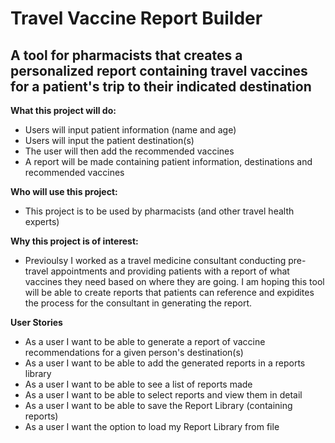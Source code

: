 # Travel Vaccine Report Builder

## A tool for pharmacists that creates a personalized report containing travel vaccines  for a patient's trip to their indicated destination

**What this project will do:**
- Users will input patient information (name and age)
- Users will input the patient destination(s)
- The user will then add the recommended vaccines
-  A report will be made containing patient information, destinations and recommended vaccines

**Who will use this project:**
- This project is to be used by pharmacists (and other travel health experts)

**Why this project is of interest:**
- Previoulsy I worked as a travel medicine consultant conducting pre-travel appointments and providing patients with a report of what vaccines they need based on where they are going. I am hoping this tool will be able to create reports that patients can reference and expidites the process for the consultant in generating the report.

**User Stories**
- As a user I want to be able to generate a report of vaccine recommendations for a given person's destination(s)
- As a user I want to be able to add the generated reports in a reports library
- As a user I want to be able to see a list of reports made 
- As a user I want to be able to select reports and view them in detail
- As a user I want to be able to save the Report Library (containing reports)
- As a user I want the option to load my Report Library from file





